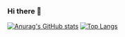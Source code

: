 ### Hi there 👋

<!--
**thunder-007/thunder-007** is a ✨ _special_ ✨ repository because its `README.md` (this file) appears on your GitHub profile.

Here are some ideas to get you started:

- 🔭 I’m currently working on ...
- 🌱 I’m currently learning ...
- 👯 I’m looking to collaborate on ...
- 🤔 I’m looking for help with ...
- 💬 Ask me about ...
- 📫 How to reach me: ...
- 😄 Pronouns: ...
- ⚡ Fun fact: ...
-->
[![Anurag's GitHub stats](https://github-readme-stats.vercel.app/api?username=thunder-007)](https://github.com/anuraghazra/github-readme-stats)
[![Top Langs](https://github-readme-stats.vercel.app/api/top-langs/?username=thunder-007&layout=compact)](https://github.com/anuraghazra/github-readme-stat)

